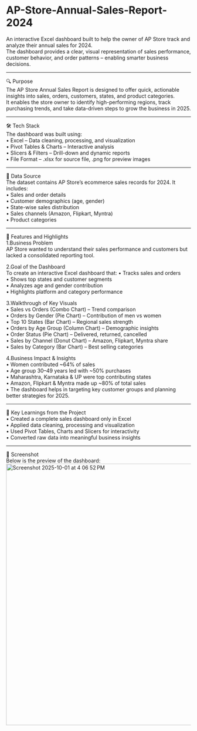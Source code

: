 # AP-Store-Annual-Sales-Report-2024

An interactive Excel dashboard built to help the owner of AP Store track and analyze their annual sales for 2024.  
The dashboard provides a clear, visual representation of sales performance, customer behavior, and order patterns – enabling smarter business decisions.

---

🔍 Purpose   
The AP Store Annual Sales Report is designed to offer quick, actionable insights into sales, orders, customers, states, and product categories.  
It enables the store owner to identify high-performing regions, track purchasing trends, and take data-driven steps to grow the business in 2025.

---

🛠 Tech Stack  
The dashboard was built using:  
• Excel – Data cleaning, processing, and visualization  
• Pivot Tables & Charts – Interactive analysis  
• Slicers & Filters – Drill-down and dynamic reports  
• File Format – .xlsx for source file, .png for preview images  

---

📂 Data Source  
The dataset contains AP Store’s ecommerce sales records for 2024.
It includes:  
• Sales and order details  
• Customer demographics (age, gender)  
• State-wise sales distribution  
• Sales channels (Amazon, Flipkart, Myntra)  
• Product categories  

---

🌟 Features and Highlights    
1.Business Problem    
AP Store wanted to understand their sales performance and customers but lacked a consolidated reporting tool.  

2.Goal of the Dashboard  
To create an interactive Excel dashboard that:
• Tracks sales and orders  
• Shows top states and customer segments  
• Analyzes age and gender contribution  
• Highlights platform and category performance  

3.Walkthrough of Key Visuals  
• Sales vs Orders (Combo Chart) – Trend comparison  
• Orders by Gender (Pie Chart) – Contribution of men vs women  
• Top 10 States (Bar Chart) – Regional sales strength  
• Orders by Age Group (Column Chart) – Demographic insights  
• Order Status (Pie Chart) – Delivered, returned, cancelled  
• Sales by Channel (Donut Chart) – Amazon, Flipkart, Myntra share  
• Sales by Category (Bar Chart) – Best selling categories  

4.Business Impact & Insights  
• Women contributed ~64% of sales  
• Age group 30–49 years led with ~50% purchases  
• Maharashtra, Karnataka & UP were top contributing states  
• Amazon, Flipkart & Myntra made up ~80% of total sales  
• The dashboard helps in targeting key customer groups and planning better strategies for 2025.  

---

📌 Key Learnings from the Project   
• Created a complete sales dashboard only in Excel  
• Applied data cleaning, processing and visualization  
• Used Pivot Tables, Charts and Slicers for interactivity  
• Converted raw data into meaningful business insights  

---

📸 Screenshot  
Below is the preview of the dashboard:  
<img width="1380" height="712" alt="Screenshot 2025-10-01 at 4 06 52 PM" src="https://github.com/user-attachments/assets/e2a0fd35-d7be-41a6-ae4a-5a4307957df8" />
